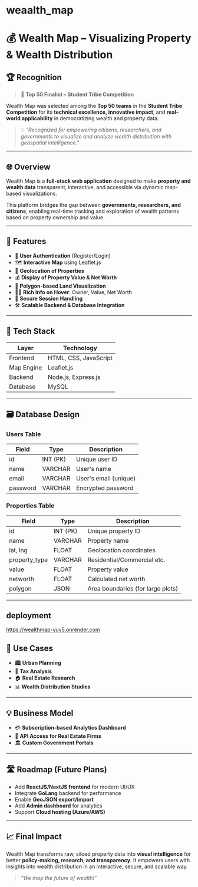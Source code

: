 # weaalth_map
# 💰 Wealth Map – Visualizing Property & Wealth Distribution
## 🏆 Recognition

> 🥇 **Top 50 Finalist – Student Tribe Competition**

Wealth Map was selected among the **Top 50 teams** in the **Student Tribe Competition** for its **technical excellence, innovative impact**, and **real-world applicability** in democratizing wealth and property data.

> 💡 *"Recognized for empowering citizens, researchers, and governments to visualize and analyze wealth distribution with geospatial intelligence."*

---
## 🌐 Overview

Wealth Map is a **full-stack web application** designed to make **property and wealth data** transparent, interactive, and accessible via dynamic map-based visualizations.

This platform bridges the gap between **governments, researchers, and citizens**, enabling real-time tracking and exploration of wealth patterns based on property ownership and value.

---

## 🚀 Features

- 🔐 **User Authentication** (Register/Login)
- 🗺️ **Interactive Map** using Leaflet.js
- 📍 **Geolocation of Properties**
- 💰 **Display of Property Value & Net Worth**
- 🧾 **Polygon-based Land Visualization**
- 🧑‍💼 **Rich Info on Hover**: Owner, Value, Net Worth
- 🧠 **Secure Session Handling**
- 🛠️ **Scalable Backend & Database Integration**

---

## 🧱 Tech Stack

| Layer         | Technology                  |
|--------------|------------------------------|
| Frontend     | HTML, CSS, JavaScript        |
| Map Engine   | Leaflet.js                   |
| Backend      | Node.js, Express.js          |
| Database     | MySQL                        |

---

## 🗃️ Database Design

### Users Table
| Field   | Type     | Description         |
|---------|----------|---------------------|
| id      | INT (PK) | Unique user ID       |
| name    | VARCHAR  | User's name          |
| email   | VARCHAR  | User's email (unique)|
| password| VARCHAR  | Encrypted password   |

### Properties Table
| Field       | Type     | Description                      |
|-------------|----------|----------------------------------|
| id          | INT (PK) | Unique property ID               |
| name        | VARCHAR  | Property name                    |
| lat, lng    | FLOAT    | Geolocation coordinates          |
| property_type| VARCHAR | Residential/Commercial etc.      |
| value       | FLOAT    | Property value                   |
| networth    | FLOAT    | Calculated net worth             |
| polygon     | JSON     | Area boundaries (for large plots)|


---

## deployment
https://wealthmap-yuv5.onrender.com



## 💼 Use Cases

- 🏙️ **Urban Planning**
- 🧾 **Tax Analysis**
- 🏠 **Real Estate Research**
- 📊 **Wealth Distribution Studies**

---

## 💡 Business Model

- 💳 **Subscription-based Analytics Dashboard**
- 🔌 **API Access for Real Estate Firms**
- 🏛️ **Custom Government Portals**

---

## 🛣️ Roadmap (Future Plans)

- Add **ReactJS/NextJS frontend** for modern UI/UX
- Integrate **GoLang** backend for performance
- Enable **GeoJSON export/import**
- Add **Admin dashboard** for analytics
- Support **Cloud hosting (Azure/AWS)**

---

## 📈 Final Impact

Wealth Map transforms raw, siloed property data into **visual intelligence** for better **policy-making, research, and transparency**. It empowers users with insights into wealth distribution in an interactive, secure, and scalable way.

> _“We map the future of wealth!”_


